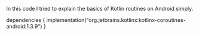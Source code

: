 In this code I tried to explain the basics of Kotlin routines on Android simply.

dependencies {
    implementation("org.jetbrains.kotlinx:kotlinx-coroutines-android:1.3.9")
}
